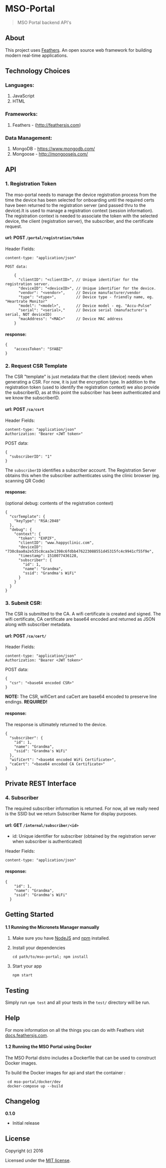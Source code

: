 # MSO-Portal

> MSO Portal backend API&#39;s

## About

This project uses [Feathers](http://feathersjs.com). An open source web framework for building modern real-time applications.

## Technology Choices

### Languages:

 1. JavaScript
 2. HTML

### Frameworks:

 1. Feathers - (http://feathersjs.com)

### Data Management:

 1. MongoDB - https://www.mongodb.com/
 2. Mongoose - http://mongoosejs.com/

## API

### 1. Registration Token

The mso-portal needs to manage the device registration process from the time the device has been selected for onboarding until the required certs have been returned to the registration server (and passed thru to the device).It is used to manage a registration context (session information). The registration context is needed to associate the token with the selected device, the client (registration server), the subscriber, and the certificate request.

#### url: POST `/portal/registration/token`

Header Fields:

    content-type: "application/json"

    POST data:

        {
          "clientID": "<clientID>", // Unique identifier for the registration server.
          "deviceID": "<deviceID>", // Unique identifier for the device.
          "vendor": "<vendor>",		// Device manufacturer/vendor
          "type": "<type>",			// Device type - friendly name, eg. "Heartrate Monitor"
          "model": "<model>",		// Device model - eg. "Accu-Pulse"
          "serial": "<serial>,"		// Device serial (manufacturer's serial, NOT deviceID)
          "macAddress": "<MAC>"		// Device MAC address
        }

#### response:

    {
        "accessToken": "SYABZ"
    }


### 2. Request CSR Template

The CSR "template" is just metadata that the client (device) needs when generating a CSR. For now, it is just the encryption type. In addition to the registration token (used to identify the registration context) we also provide the subscriberID, as at this point the subscriber has been authenticated and we know the subscriberID.

#### url: POST `/ca/csrt`

Header Fields:

    content-type: "application/json"
    Authorization: "Bearer <JWT token>"

POST data:

    {
      "subscriberID": "1"
    }

The `subscriberID` identifies a subscriber account. The Registration Server obtains this when the subscriber authenticates using the clinic browser (eg. scanning QR Code)

#### response:
(optional debug: contents of the registration context)

	{
	  "csrTemplate": {
	    "keyType": "RSA:2048"
	  },
	  "debug": {
	    "context": {
	      "token": "EXPZF",
	      "clientID": "www.happyclinic.com",
	      "deviceID": "730c8aa0a2e535c8caa3e1398c6fdbb476223088551d45315fc4c9941cf55f9e",
	      "timestamp": 1510077436128,
	      "subscriber": {
	        "id": 1,
	        "name": "Grandma",
	        "ssid": "Grandma's WiFi"
	      }
	    }
	  }
	}


### 3. Submit CSR:

The CSR is submitted to the CA. A wifi certificate is created and signed. The wifi certificate, CA certificate are base64 encoded and returned as JSON along with subscriber metadata.

#### url: POST `/ca/cert/`

Header Fields:

    content-type: "application/json"
    Authorization: "Bearer <JWT token>"

POST data:

    {
      "csr": "<base64 encoded CSR>"
    }

**NOTE:** The CSR, wifiCert and caCert are base64 encoded to preserve line endings. **REQUIRED!**

#### response:
The response is ultimately returned to the device.

    {
	  "subscriber": {
		"id": 1,
		"name": "Grandma",
		"ssid": "Grandma's WiFi"
	  },
	  "wifiCert": "<base64 encoded WiFi Certificate>",
	  "caCert": "<base64 encoded CA Certificate>"
    }

## Private REST Interface

### 4. Subscriber

The required subscriber information is returned. For now, all we really need is the SSID but we return Subscriber Name for display purposes.

#### url: GET `/internal/subscriber/<id>`
- id:  Unique identifier for subscriber (obtained by the registration server when subscriber is authenticated)

Header Fields:

    content-type: "application/json"

#### response:

    {
        "id": 1,
        "name": "Grandma",
        "ssid": "Grandma's WiFi"
      }


## Getting Started

#### 1.1 Running the Micronets Manager manually

1. Make sure you have [NodeJS](https://nodejs.org/) and [npm](https://www.npmjs.com/) installed.
2. Install your dependencies

    ```
    cd path/to/mso-portal; npm install
    ```

3. Start your app

    ```
    npm start
    ```

## Testing

Simply run `npm test` and all your tests in the `test/` directory will be run.


## Help

For more information on all the things you can do with Feathers visit [docs.feathersjs.com](http://docs.feathersjs.com).

#### 1.2 Running the MSO Portal using Docker

The MSO Portal distro includes a Dockerfile that can be used to construct Docker images.

To build the Docker images for api and start the container :

   ```
    cd mso-portal/docker/dev
    docker-compose up --build
   ```



## Changelog

__0.1.0__

- Initial release

## License

Copyright (c) 2016

Licensed under the [MIT license](LICENSE).
